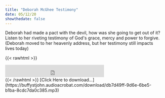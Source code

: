 ```yaml
---
title: "Deborah McGhee Testimony"
date: 05/12/20
showthedate: false
---
```


Deborah had made a pact with the devil, how was she going to get out of it? Listen to her riveting testimony of God's grace, mercy and power to forgive. (Deborah moved to her heavenly address, but her testimony still impacts lives today)
<!--more-->
{{< rawhtml >}}
<iframe width='320px' height='40px' src='https://www.audioacrobat.com/tplay/Bbf411d439720871621e6e124f38fbc63Nh0vFTYGJjkqCxxeRWhdYFBUVVVJSBYEPUgSeDZ+UFA' frameBorder='0'></iframe><br>
{{< /rawhtml >}}
[Click Here to download&hellip;](https://buffystjohn.audioacrobat.com/download/db7d49ff-9d6e-6be5-b1ba-8cdc7da0c385.mp3)